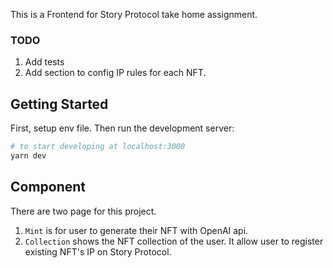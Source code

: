 This is a Frontend for Story Protocol take home assignment.

### TODO

1. Add tests
2. Add section to config IP rules for each NFT.

## Getting Started

First, setup env file.
Then run the development server:

```bash
# to start developing at localhost:3000
yarn dev
```

## Component

There are two page for this project.

1. `Mint` is for user to generate their NFT with OpenAI api.
2. `Collection` shows the NFT collection of the user. It allow user to register existing NFT's IP on Story Protocol.
